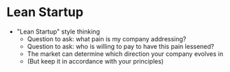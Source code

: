 # Lean Startup

* "Lean Startup" style thinking
  * Question to ask: what pain is my company addressing?
  * Question to ask: who is willing to pay to have this pain lessened?
  * The market can determine which direction your company evolves in 
  * (But keep it in accordance with your principles)
  
